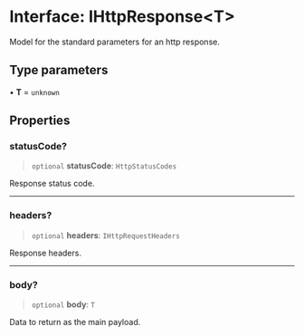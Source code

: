 # Interface: IHttpResponse\<T\>

Model for the standard parameters for an http response.

## Type parameters

• **T** = `unknown`

## Properties

### statusCode?

> `optional` **statusCode**: `HttpStatusCodes`

Response status code.

***

### headers?

> `optional` **headers**: `IHttpRequestHeaders`

Response headers.

***

### body?

> `optional` **body**: `T`

Data to return as the main payload.
